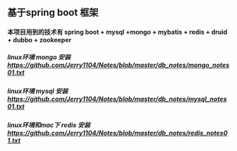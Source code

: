 ## 基于spring boot 框架

#### 本项目用到的技术有 spring boot + mysql +mongo + mybatis + redis + druid + dubbo + zookeeper 

##### linux环境 mongo 安装 https://github.com/Jerry1104/Notes/blob/master/db_notes/mongo_notes01.txt
##### linux环境 mysql 安装 https://github.com/Jerry1104/Notes/blob/master/db_notes/mysql_notes01.txt
##### linux环境和mac下 redis 安装 https://github.com/Jerry1104/Notes/blob/master/db_notes/redis_notes01.txt
